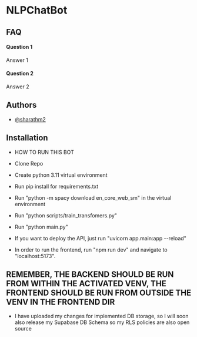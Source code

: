 
# NLPChatBot



## FAQ

#### Question 1

Answer 1

#### Question 2

Answer 2


## Authors

- [@sharathm2](https://www.github.com/sharathm2)


## Installation

- HOW TO RUN THIS BOT

- Clone Repo
- Create python 3.11 virtual environment
- Run pip install for requirements.txt
- Run "python -m spacy download en_core_web_sm" in the virtual environment
- Run "python scripts/train_transfomers.py"
- Run "python main.py"


- If you want to deploy the API, just run "uvicorn app.main:app --reload"

- In order to run the frontend, run "npm run dev" and navigate to "localhost:5173".

## REMEMBER, THE BACKEND SHOULD BE RUN FROM WITHIN THE ACTIVATED VENV, THE FRONTEND SHOULD BE RUN FROM OUTSIDE THE VENV IN THE FRONTEND DIR

- I have uploaded my changes for implemented DB storage, so I will soon also release my Supabase DB Schema so my RLS policies are also open source
    